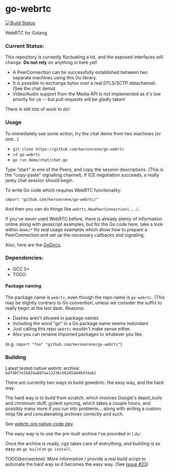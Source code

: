# go-webrtc

[![Build Status](https://travis-ci.org/keroserene/go-webrtc.svg?branch=master)](https://travis-ci.org/keroserene/go-webrtc)

WebRTC for Golang.

### Current Status:

This repository is currently fluctuating a lot, and the exposed interfaces will
change. **Do not rely** on anything in here yet!

- A PeerConnection can be successfully established between two separate machines
  using this Go library.
- It is possible to exchange bytes over a real DTLS/SCTP datachannel. (See the
  chat demo)
- Video/Audio support from the Media API is not implemented as it's low priority
  for us -- but pull requests will be gladly taken!

There is still lots of work to do!

### Usage

To immediately see some action, try the chat demo from two machines (or one...)

- `git clone https://github.com/keroserene/go-webrtc`
- `cd go-webrtc`
- `go run demo/chat/chat.go`

Type "start" in one of the Peers, and copy the session descriptions.
(This is the "copy-paste" signalling channel). If ICE negotiation succeeds,
a really janky chat session should begin.


To write Go code which requires WebRTC functionality:
```
import "github.com/keroserene/go-webrtc/"
```
And then you can do things like `webrtc.NewPeerConnection(...)`.

If you've never used WebRTC before, there is already plenty of information
online along with javascript examples, but for the Go code here, take a look
within `demo/*` for real usage examples which show how to prepare a
PeerConnection and set up the necessary callbacks and signaling.

Also, here are the [GoDocs](https://godoc.org/github.com/keroserene/go-webrtc).

### Dependencies:

- GCC 5+
- TODO:

#### Package naming

The package name is `webrtc`, even though the repo name is `go-webrtc`.
(This may be slightly contrary to Go convention, unless we consider the suffix
to really begin at the last dash. Reasons:
- Dashes aren't allowed in package names
- Including the word "go" in a Go package name seems redundant
- Just calling this repo `webrtc` wouldn't make sense either.
- Also you can rename imported packages to whatever you like.

(e.g. `import "foo" "github.com/keroserene/go-webrtc"`)

### Building

Latest tested native webrtc archive: `bd7d8f7e2b824a887aa12236cb6185d446d7da61`

There are currently two ways to build gowebrtc: the easy way, and the hard way.

The hard way is to build from scratch, which involves Google's
depot_tools and chromium stuff, gclient syncing, which takes a couple
hours, and possibly many more if you run into problems... along with
writing a custom ninja file and concatenating archives correctly and such.

See [webrtc.org native-code dev](http://webrtc.org/native-code/development/).

The easy way is to use the pre-built archive I've provided in `lib/`.

Once the archive is ready, cgo takes care of everything, and building
is as easy as `go build` or `go install`.

TODO(keroserene): More information / provide a real build script to automate
the hard way so it becomes the easy way.
(See [Issue #23](https://github.com/keroserene/go-webrtc/issues/23))
